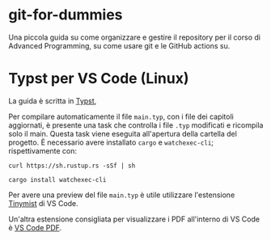 # git-for-dummies

Una piccola guida su come organizzare e gestire il repository per il corso di Advanced Programming, su come usare git e le GitHub actions su.

# Typst per VS Code (Linux)

La guida è scritta in [Typst](https://typst.app/docs/),

Per compilare automaticamente il file `main.typ`, con i file dei capitoli aggiornati, è presente una task che controlla i file `.typ` modificati e ricompila solo il main. Questa task viene eseguita all'apertura della cartella del progetto. È necessario avere installato `cargo` e `watchexec-cli`; rispettivamente con:

    curl https://sh.rustup.rs -sSf | sh

    cargo install watchexec-cli

Per avere una preview del file `main.typ` è utile utilizzare l'estensione [Tinymist](https://marketplace.visualstudio.com/items?itemName=myriad-dreamin.tinymist) di VS Code.

Un'altra estensione consigliata per visualizzare i PDF all'interno di VS Code è [VS Code PDF](https://marketplace.visualstudio.com/items?itemName=tomoki1207.pdf).
